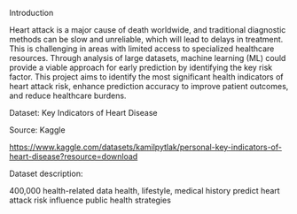 Introduction

Heart attack is a major cause of death worldwide, and traditional diagnostic methods can be slow and unreliable, which will lead to delays in treatment. This is challenging in areas with limited access to specialized healthcare resources. Through analysis of large datasets, machine learning (ML) could provide a viable approach for early prediction by identifying the key risk factor. This project aims to identify the most significant health indicators of heart attack risk, enhance prediction accuracy to improve patient outcomes, and reduce healthcare burdens.

Dataset: Key Indicators of Heart Disease

Source: Kaggle

https://www.kaggle.com/datasets/kamilpytlak/personal-key-indicators-of-heart-disease?resource=download

Dataset description:

400,000 health-related data
health, lifestyle, medical history
predict heart attack risk
influence public health strategies
